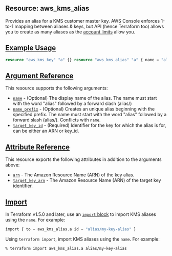## Resource: aws\_kms\_alias

Provides an alias for a KMS customer master key. AWS Console enforces 1-to-1 mapping between aliases & keys, but API (hence Terraform too) allows you to create as many aliases as the [account limits](http://docs.aws.amazon.com/kms/latest/developerguide/limits.html) allow you.

## [Example Usage](https://registry.terraform.io/providers/hashicorp/aws/latest/docs/resources/kms_key#example-usage)

```terraform
resource "aws_kms_key" "a" {} resource "aws_kms_alias" "a" { name = "alias/my-key-alias" target_key_id = aws_kms_key.a.key_id }
```

## [Argument Reference](https://registry.terraform.io/providers/hashicorp/aws/latest/docs/resources/kms_key#argument-reference)

This resource supports the following arguments:

-   [`name`](https://registry.terraform.io/providers/hashicorp/aws/latest/docs/resources/kms_key#name-1) - (Optional) The display name of the alias. The name must start with the word "alias" followed by a forward slash (alias/)
-   [`name_prefix`](https://registry.terraform.io/providers/hashicorp/aws/latest/docs/resources/kms_key#name_prefix-1) - (Optional) Creates an unique alias beginning with the specified prefix. The name must start with the word "alias" followed by a forward slash (alias/). Conflicts with `name`.
-   [`target_key_id`](https://registry.terraform.io/providers/hashicorp/aws/latest/docs/resources/kms_key#target_key_id-1) - (Required) Identifier for the key for which the alias is for, can be either an ARN or key\_id.

## [Attribute Reference](https://registry.terraform.io/providers/hashicorp/aws/latest/docs/resources/kms_key#attribute-reference)

This resource exports the following attributes in addition to the arguments above:

-   [`arn`](https://registry.terraform.io/providers/hashicorp/aws/latest/docs/resources/kms_key#arn-2) - The Amazon Resource Name (ARN) of the key alias.
-   [`target_key_arn`](https://registry.terraform.io/providers/hashicorp/aws/latest/docs/resources/kms_key#target_key_arn-1) - The Amazon Resource Name (ARN) of the target key identifier.

## [Import](https://registry.terraform.io/providers/hashicorp/aws/latest/docs/resources/kms_key#import)

In Terraform v1.5.0 and later, use an [`import` block](https://developer.hashicorp.com/terraform/language/import) to import KMS aliases using the `name`. For example:

```terraform
import { to = aws_kms_alias.a id = "alias/my-key-alias" }
```

Using `terraform import`, import KMS aliases using the `name`. For example:

```console
% terraform import aws_kms_alias.a alias/my-key-alias
```